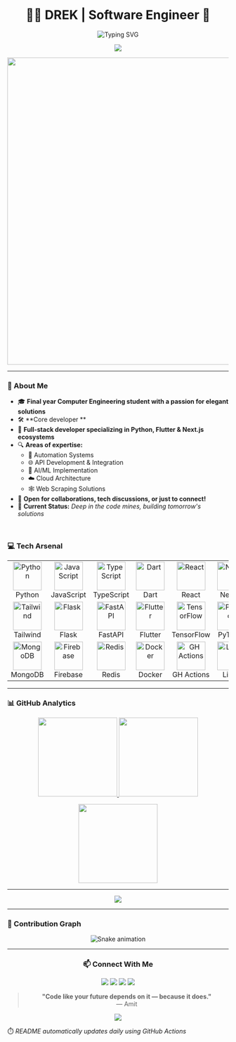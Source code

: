 <h1 align="center">👨‍💻 DREK | Software Engineer 🚀</h1>

<p align="center">
  <img src="https://readme-typing-svg.demolab.com?font=Fira+Code&size=22&duration=3000&pause=1000&color=F7941D&center=true&vCenter=true&width=550&lines=Software+Engineer;Python+%7C+Flutter+%7C+Next.js;Learning+%E2%9A%AA+Building+%F0%9F%94%A7+Breaking+%F0%9F%9A%A8;Automating+the+future%2C+one+line+at+a+time" alt="Typing SVG" />
</p>

<p align="center">
  <img src="https://komarev.com/ghpvc/?username=DREK69&style=for-the-badge&color=orange" />
</p>

<p align="center">
  <img src="https://quotes-github-readme.vercel.app/api?type=horizontal&theme=radical" width="700" />
</p>

---



### 🧠 About Me

- 🎓 **Final year Computer Engineering student with a passion for elegant solutions**
- 🛠️ **Core developer **
- 🚀 **Full-stack developer specializing in Python, Flutter & Next.js ecosystems**
- 🔍 **Areas of expertise:**
  - 🤖 Automation Systems
  - 🌐 API Development & Integration
  - 🧪 AI/ML Implementation
  - ☁️ Cloud Architecture
  - 🕸️ Web Scraping Solutions
- 💬 **Open for collaborations, tech discussions, or just to connect!**
- 📍 **Current Status:** *Deep in the code mines, building tomorrow's solutions*

<br>

### 💻 Tech Arsenal

<table align="center">
  <tr>
    <td align="center" width="96">
      <img src="https://techstack-generator.vercel.app/python-icon.svg" alt="Python" width="65" height="65" />
      <br>Python
    </td>
    <td align="center" width="96">
      <img src="https://techstack-generator.vercel.app/js-icon.svg" alt="JavaScript" width="65" height="65" />
      <br>JavaScript
    </td>
    <td align="center" width="96">
      <img src="https://techstack-generator.vercel.app/ts-icon.svg" alt="TypeScript" width="65" height="65" />
      <br>TypeScript
    </td>
    <td align="center" width="96">
      <img src="https://skillicons.dev/icons?i=dart" alt="Dart" width="65" height="65" />
      <br>Dart
    </td>
    <td align="center" width="96">
      <img src="https://techstack-generator.vercel.app/react-icon.svg" alt="React" width="65" height="65" />
      <br>React
    </td>
    <td align="center" width="96">
      <img src="https://skillicons.dev/icons?i=nextjs" alt="Next.js" width="65" height="65" />
      <br>Next.js
    </td>
  </tr>
  <tr>
    <td align="center" width="96">
      <img src="https://skillicons.dev/icons?i=tailwind" alt="Tailwind" width="65" height="65" />
      <br>Tailwind
    </td>
    <td align="center" width="96">
      <img src="https://skillicons.dev/icons?i=flask" alt="Flask" width="65" height="65" />
      <br>Flask
    </td>
    <td align="center" width="96">
      <img src="https://skillicons.dev/icons?i=fastapi" alt="FastAPI" width="65" height="65" />
      <br>FastAPI
    </td>
    <td align="center" width="96">
      <img src="https://skillicons.dev/icons?i=flutter" alt="Flutter" width="65" height="65" />
      <br>Flutter
    </td>
    <td align="center" width="96">
      <img src="https://skillicons.dev/icons?i=tensorflow" alt="TensorFlow" width="65" height="65" />
      <br>TensorFlow
    </td>
    <td align="center" width="96">
      <img src="https://skillicons.dev/icons?i=pytorch" alt="PyTorch" width="65" height="65" />
      <br>PyTorch
    </td>
  </tr>
  <tr>
    <td align="center" width="96">
      <img src="https://skillicons.dev/icons?i=mongodb" alt="MongoDB" width="65" height="65" />
      <br>MongoDB
    </td>
    <td align="center" width="96">
      <img src="https://skillicons.dev/icons?i=firebase" alt="Firebase" width="65" height="65" />
      <br>Firebase
    </td>
    <td align="center" width="96">
      <img src="https://skillicons.dev/icons?i=redis" alt="Redis" width="65" height="65" />
      <br>Redis
    </td>
    <td align="center" width="96">
      <img src="https://skillicons.dev/icons?i=docker" alt="Docker" width="65" height="65" />
      <br>Docker
    </td>
    <td align="center" width="96">
      <img src="https://skillicons.dev/icons?i=githubactions" alt="GH Actions" width="65" height="65" />
      <br>GH Actions
    </td>
    <td align="center" width="96">
      <img src="https://skillicons.dev/icons?i=linux" alt="Linux" width="65" height="65" />
      <br>Linux
    </td>
  </tr>
</table>

---

### 📊 GitHub Analytics

<p align="center">
<p align="center">
  <a href="https://github.com/buddhhu">
    <img height="180em" src="https://github-readme-stats.vercel.app/api?username=DREK69&show_icons=true&theme=tokyonight&include_all_commits=true&count_private=true"/>
  </a>
  <a href="https://github.com/DREK69">
    <img height="180em" src="https://github-readme-stats.vercel.app/api/top-langs/?username=DREK69&layout=compact&theme=tokyonight&langs_count=6"/>
  </a>
</p>

<p align="center">
  <img height="180em" src="https://github-profile-summary-cards.vercel.app/api/cards/profile-details?username=DREK69&theme=tokyonight" />
</p>
</p>

---


</div>

<p align="center">
  <a href="https://github.com/buddhhu?tab=repositories"><img src="https://img.shields.io/badge/View%20All%20Projects-gold?style=for-the-badge&logo=github" /></a>
</p>

---

### 🐍 Contribution Graph

<p align="center">
  <img src="https://raw.githubusercontent.com/DREK69/DREK69/refs/heads/output/github-contribution-grid-snake-dark.svg" alt="Snake animation" />
</p>

---

<div align="center">

### 📫 Connect With Me

<p align="center">
  <a href="mailto: userbot870@gmail.com"><img src="https://img.shields.io/badge/Email-D14836?style=for-the-badge&logo=gmail&logoColor=white" /></a>
  <a href="https://linkedin.com/in/amitkr-lnkd"><img src="https://img.shields.io/badge/LinkedIn-0077B5?style=for-the-badge&logo=linkedin&logoColor=white" /></a>
  <a href="https://t.me/its_buddhhu"><img src="https://img.shields.io/badge/Telegram-2CA5E0?style=for-the-badge&logo=telegram&logoColor=white" /></a>
  <a href="https://amitkr.is-a.dev"><img src="https://img.shields.io/badge/Portfolio-000000?style=for-the-badge&logo=About.me&logoColor=white" /></a>
</p>

</div>

<div align="center">

> **"Code like your future depends on it — because it does."**  
> — Amit

</div>

<p align="center">
  <img src="https://capsule-render.vercel.app/api?type=waving&color=gradient&height=100&section=footer" />
</p>

⏱️ *README automatically updates daily using GitHub Actions*
